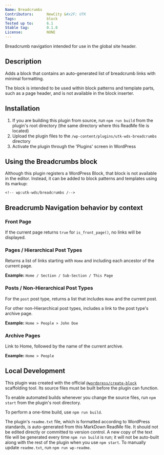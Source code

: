 ```yaml
---
Name: Breadcrumbs
Contributors:      NewCity &#x2F; UTK
Tags:              block
Tested up to:      6.1
Stable tag:        0.1.0
License:           NONE
---
```


Breadcrumb navigation intended for use in the global site header.

## Description

Adds a block that contains an auto-generated list of breadcrumb links with minimal formatting.

The block is intended to be used within block patterns and template parts, such as a page header, and is not available in the block inserter.

## Installation

1. If you are building this plugin from source, run `npm run build` from the plugin's root directory (the same directory where this ReadMe file is located)
2. Upload the plugin files to the `/wp-content/plugins/utk-wds-breadcrumbs` directory
3. Activate the plugin through the 'Plugins' screen in WordPress

<!-- ## Frequently Asked Questions

### A question that someone might have

An answer to that question.

### What about foo bar?

Answer to foo bar dilemma.

## Screenshots

1. This screen shot description corresponds to screenshot-1.(png|jpg|jpeg|gif). Note that the screenshot is taken from
the /assets directory or the directory that contains the stable readme.txt (tags or trunk). Screenshots in the /assets
directory take precedence. For example, `/assets/screenshot-1.png` would win over `/tags/4.3/screenshot-1.png`
(or jpg, jpeg, gif).
2. This is the second screen shot

## Changelog

### 0.1.0

* Release -->

## Using the Breadcrumbs block

Although this plugin registers a WordPress Block, that block is not available in the editor. Instead, it can be added to block patterns and templates using its markup:

```
<!-- wp:utk-wds/breadcrumbs /-->
```

## Breadcrumb Navigation behavior by context

### Front Page

If the current page returns `true` for `is_front_page()`, no links will be displayed.

### Pages / Hierarchical Post Types

Returns a list of links starting with `Home` and including each ancestor of the current page.

**Example:** `Home / Section / Sub-Section / This Page`

### Posts / Non-Hierarchical Post Types

For the `post` post type, returns a list that includes `Home` and the current post.

For other non-Hierarchical post types, includes a link to the post type's archive page.

**Example:** `Home > People > John Doe`

### Archive Pages

Link to Home, followed by the name of the current archive.

**Example:** `Home > People`

## Local Development

This plugin was created with the official [`@wordpress/create-block`](https://developer.wordpress.org/block-editor/reference-guides/packages/packages-create-block/) scaffolding tool. Its source files must be built before the plugin can function.

To enable automated builds whenever you change the source files, run `npm start` from the plugin's root directory.

To perform a one-time build, use `npm run build`.

The plugin's `readme.txt` file, which is formatted according to WordPress standards, is auto-generated from this MarkDown ReadMe file. It should not be edited directly or committed to version control. A new copy of the text file will be generated every time `npm run build` is run; it will not be auto-built along with the rest of the plugin when you use `npm start`. To manually update `readme.txt`, run `npm run wp-readme`.

